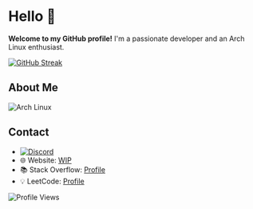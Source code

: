 #  Hello 👋
**Welcome to my GitHub profile!** I'm a passionate developer and an Arch Linux enthusiast.

[![GitHub Streak](https://streak-stats.demolab.com?user=YYYYOINKER&theme=vue-dark&border_radius=15&date_format=j%20M%5B%20Y%5D&background=45%2C0d4b4b%2C000000)](https://git.io/streak-stats)

## About Me

![Arch Linux](https://img.shields.io/badge/Arch_Linux-1793D1?style=for-the-badge&logo=arch-linux&logoColor=white)

## Contact

- [![Discord](https://img.shields.io/badge/Discord-7289DA?style=for-the-badge&logo=discord&logoColor=white)](https://discord.com/users/YYYYOINKER) 
- 🌐 Website: [WIP]()
- 📚 Stack Overflow: [Profile](https://stackoverflow.com/users/24839885/yyyyoinker)
- 💡 LeetCode: [Profile](https://leetcode.com/u/YYYOINKER/)

![Profile Views](https://komarev.com/ghpvc/?username=YYYYOINKER&color=blueviolet&style=flat)
